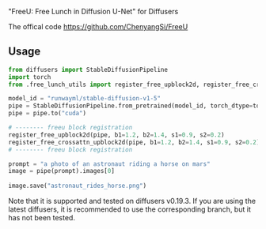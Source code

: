 "FreeU: Free Lunch in Diffusion U-Net" for Diffusers

The offical code https://github.com/ChenyangSi/FreeU

## Usage
```python
from diffusers import StableDiffusionPipeline
import torch
from .free_lunch_utils import register_free_upblock2d, register_free_crossattn_upblock2d

model_id = "runwayml/stable-diffusion-v1-5"
pipe = StableDiffusionPipeline.from_pretrained(model_id, torch_dtype=torch.float16)
pipe = pipe.to("cuda")

# -------- freeu block registration
register_free_upblock2d(pipe, b1=1.2, b2=1.4, s1=0.9, s2=0.2)
register_free_crossattn_upblock2d(pipe, b1=1.2, b2=1.4, s1=0.9, s2=0.2)
# -------- freeu block registration

prompt = "a photo of an astronaut riding a horse on mars"
image = pipe(prompt).images[0]  
    
image.save("astronaut_rides_horse.png")
```

Note that it is supported and tested on diffusers v0.19.3. 
If you are using the latest diffusers, it is recommended to use the corresponding branch, but it has not been tested.
